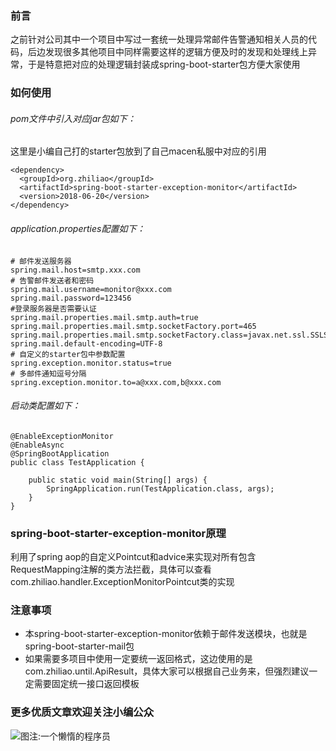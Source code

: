 
### 前言
之前针对公司其中一个项目中写过一套统一处理异常邮件告警通知相关人员的代码，后边发现很多其他项目中同样需要这样的逻辑方便及时的发现和处理线上异常，于是特意把对应的处理逻辑封装成spring-boot-starter包方便大家使用
### 如何使用
###### pom文件中引入对应jar包如下：
这里是小编自己打的starter包放到了自己macen私服中对应的引用
```
<dependency>
  <groupId>org.zhiliao</groupId>
  <artifactId>spring-boot-starter-exception-monitor</artifactId>
  <version>2018-06-20</version>
</dependency>
```
###### application.properties配置如下：
```
# 邮件发送服务器
spring.mail.host=smtp.xxx.com
# 告警邮件发送者和密码
spring.mail.username=monitor@xxx.com
spring.mail.password=123456
#登录服务器是否需要认证  
spring.mail.properties.mail.smtp.auth=true
spring.mail.properties.mail.smtp.socketFactory.port=465
spring.mail.properties.mail.smtp.socketFactory.class=javax.net.ssl.SSLSocketFactory
spring.mail.default-encoding=UTF-8
# 自定义的starter包中参数配置
spring.exception.monitor.status=true
# 多邮件通知逗号分隔
spring.exception.monitor.to=a@xxx.com,b@xxx.com
```
###### 启动类配置如下：
```
@EnableExceptionMonitor
@EnableAsync
@SpringBootApplication
public class TestApplication {

	public static void main(String[] args) {
		SpringApplication.run(TestApplication.class, args);
	}
}
```
### spring-boot-starter-exception-monitor原理
利用了spring aop的自定义Pointcut和advice来实现对所有包含RequestMapping注解的类方法拦截，具体可以查看com.zhiliao.handler.ExceptionMonitorPointcut类的实现
### 注意事项
- 本spring-boot-starter-exception-monitor依赖于邮件发送模块，也就是spring-boot-starter-mail包
- 如果需要多项目中使用一定要统一返回格式，这边使用的是com.zhiliao.until.ApiResult，具体大家可以根据自己业务来，但强烈建议一定需要固定统一接口返回模板


### 更多优质文章欢迎关注小编公众

![图注:一个懒惰的程序员](https://github.com/zhiliao666/spring-boot-starter/blob/master/spring-boot-starter-exception-monitor/qrcode_for_gh_d88d06cbce83_258%20.jpg)
